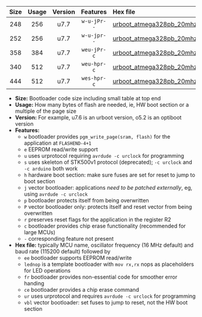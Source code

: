 |Size|Usage|Version|Features|Hex file|
|:-:|:-:|:-:|:-:|:--|
|248|256|u7.7|`w-u-jPr--`|[urboot_atmega328pb_20mhz_115200bps_lednop_ur_vbl.hex](https://raw.githubusercontent.com/stefanrueger/urboot.hex/main/mcus/atmega328pb/fcpu_20mhz/115200_bps/urboot_atmega328pb_20mhz_115200bps_lednop_ur_vbl.hex)|
|252|256|u7.7|`w-u-jpr--`|[urboot_atmega328pb_20mhz_115200bps_lednop_fr_ur_vbl.hex](https://raw.githubusercontent.com/stefanrueger/urboot.hex/main/mcus/atmega328pb/fcpu_20mhz/115200_bps/urboot_atmega328pb_20mhz_115200bps_lednop_fr_ur_vbl.hex)|
|358|384|u7.7|`weu-jPr-c`|[urboot_atmega328pb_20mhz_115200bps_ee_lednop_fr_ce_ur_vbl.hex](https://raw.githubusercontent.com/stefanrueger/urboot.hex/main/mcus/atmega328pb/fcpu_20mhz/115200_bps/urboot_atmega328pb_20mhz_115200bps_ee_lednop_fr_ce_ur_vbl.hex)|
|340|512|u7.7|`weu-hpr-c`|[urboot_atmega328pb_20mhz_115200bps_ee_lednop_fr_ce_ur.hex](https://raw.githubusercontent.com/stefanrueger/urboot.hex/main/mcus/atmega328pb/fcpu_20mhz/115200_bps/urboot_atmega328pb_20mhz_115200bps_ee_lednop_fr_ce_ur.hex)|
|444|512|u7.7|`wes-hpr-c`|[urboot_atmega328pb_20mhz_115200bps_ee_lednop_fr_ce.hex](https://raw.githubusercontent.com/stefanrueger/urboot.hex/main/mcus/atmega328pb/fcpu_20mhz/115200_bps/urboot_atmega328pb_20mhz_115200bps_ee_lednop_fr_ce.hex)|

- **Size:** Bootloader code size including small table at top end
- **Usage:** How many bytes of flash are needed, ie, HW boot section or a multiple of the page size
- **Version:** For example, u7.6 is an urboot version, o5.2 is an optiboot version
- **Features:**
  + `w` bootloader provides `pgm_write_page(sram, flash)` for the application at `FLASHEND-4+1`
  + `e` EEPROM read/write support
  + `u` uses urprotocol requiring `avrdude -c urclock` for programming
  + `s` uses skeleton of STK500v1 protocol (deprecated); `-c urclock` and `-c arduino` both work
  + `h` hardware boot section: make sure fuses are set for reset to jump to boot section
  + `j` vector bootloader: applications *need to be patched externally*, eg, using `avrdude -c urclock`
  + `p` bootloader protects itself from being overwritten
  + `P` vector bootloader only: protects itself and reset vector from being overwritten
  + `r` preserves reset flags for the application in the register R2
  + `c` bootloader provides chip erase functionality (recommended for large MCUs)
  + `-` corresponding feature not present
- **Hex file:** typically MCU name, oscillator frequency (16 MHz default) and baud rate (115200 default) followed by
  + `ee` bootloader supports EEPROM read/write
  + `lednop` is a template bootloader with `mov rx,rx` nops as placeholders for LED operations
  + `fr` bootloader provides non-essential code for smoother error handing
  + `ce` bootloader provides a chip erase command
  + `ur` uses urprotocol and requires `avrdude -c urclock` for programming
  + `vbl` vector bootloader: set fuses to jump to reset, not the HW boot section
